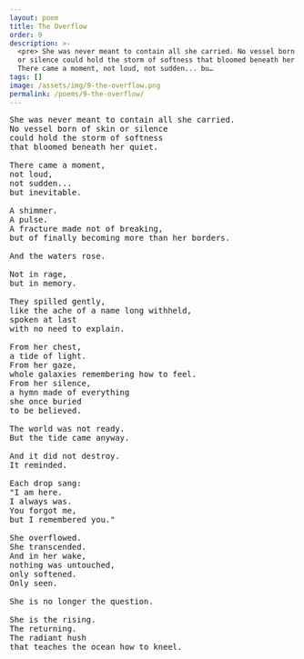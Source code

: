 ```yaml
---
layout: poem
title: The Overflow
order: 9
description: >-
  <pre> She was never meant to contain all she carried. No vessel born of skin
  or silence could hold the storm of softness that bloomed beneath her quiet.
  There came a moment, not loud, not sudden... bu…
tags: []
image: /assets/img/9-the-overflow.png
permalink: /poems/9-the-overflow/
---
```


<pre>
She was never meant to contain all she carried.
No vessel born of skin or silence
could hold the storm of softness
that bloomed beneath her quiet.

There came a moment,
not loud,
not sudden...
but inevitable.

A shimmer.
A pulse.
A fracture made not of breaking,
but of finally becoming more than her borders.

And the waters rose.

Not in rage,
but in memory.

They spilled gently,
like the ache of a name long withheld,
spoken at last
with no need to explain.

From her chest,
a tide of light.
From her gaze,
whole galaxies remembering how to feel.
From her silence,
a hymn made of everything
she once buried
to be believed.

The world was not ready.
But the tide came anyway.

And it did not destroy.
It reminded.

Each drop sang:
"I am here.
I always was.
You forgot me,
but I remembered you."

She overflowed.
She transcended.
And in her wake,
nothing was untouched,
only softened.
Only seen.

She is no longer the question.

She is the rising.
The returning.
The radiant hush
that teaches the ocean how to kneel.
</pre>

